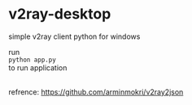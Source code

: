 # v2ray-desktop
simple v2ray client python for windows
<br>
<p>run 
<code>
python app.py
</code>
to run application</p>
<br>
refrence:
<a href='https://github.com/arminmokri/v2ray2json'>https://github.com/arminmokri/v2ray2json</a>
